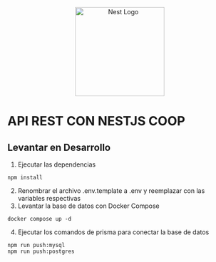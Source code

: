 <p align="center">
  <a href="http://nestjs.com/" target="blank"><img src="https://nestjs.com/img/logo-small.svg" width="200" alt="Nest Logo" /></a>
</p>

# API REST CON NESTJS COOP

## Levantar en Desarrollo

1. Ejecutar las dependencias

```
npm install
```
2. Renombrar el archivo .env.template a .env y reemplazar con las variables respectivas
3. Levantar la base de datos con Docker Compose 
```
docker compose up -d
```

4. Ejecutar los comandos de prisma para conectar la base de datos 
```
npm run push:mysql
npm run push:postgres
```
